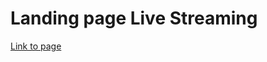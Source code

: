 # Landing page Live Streaming #

[Link to page](https://ew1tt058.github.io/landing_live_streaming/)

